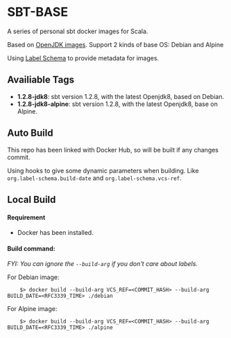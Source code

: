 # SBT-BASE

A series of personal sbt docker images for Scala.

Based on [OpenJDK images](https://hub.docker.com/_/openjdk). Support 2 kinds of base OS: Debian and Alpine

Using [Label Schema](http://label-schema.org/) to provide metadata for images.

## Availiable Tags

- **1.2.8-jdk8**: sbt version 1.2.8, with the latest Openjdk8, based on Debian.
- **1.2.8-jdk8-alpine**:  sbt version 1.2.8, with the latest Openjdk8, base on Alpine.

## Auto Build

This repo has been linked with Docker Hub, so will be built if any changes commit.

Using hooks to give some dynamic parameters when building. Like `org.label-schema.build-date` and `org.label-schema.vcs-ref`.

## Local Build

#### Requirement

- Docker has been installed.

#### Build command:

_FYI: You can ignore the `--build-arg` if you don't care about labels._

For Debian image:

```shell
    $> docker build --build-arg VCS_REF=<COMMIT_HASH> --build-arg BUILD_DATE=<RFC3339_TIME> ./debian
```

For Alpine image:

```shell
    $> docker build --build-arg VCS_REF=<COMMIT_HASH> --build-arg BUILD_DATE=<RFC3339_TIME> ./alpine
```

